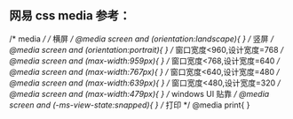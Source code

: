 ## 网易 css media 参考：
/* media */
/* 横屏 */
@media screen and (orientation:landscape){
}
/* 竖屏 */
@media screen and (orientation:portrait){
}
/* 窗口宽度<960,设计宽度=768 */
@media screen and (max-width:959px){
}
/* 窗口宽度<768,设计宽度=640 */
@media screen and (max-width:767px){
}
/* 窗口宽度<640,设计宽度=480 */
@media screen and (max-width:639px){
}
/* 窗口宽度<480,设计宽度=320 */
@media screen and (max-width:479px){
}
/* windows UI 贴靠 */
@media screen and (-ms-view-state:snapped){
}
/* 打印 */
@media print{
}